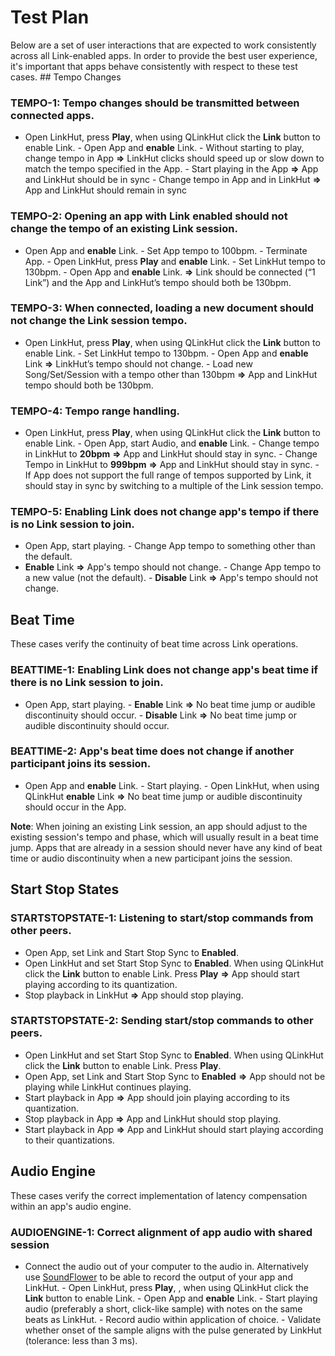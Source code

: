 # Test Plan

Below are a set of user interactions that are expected to work consistently across all
Link-enabled apps. In order to provide the best user experience, it's important that apps
behave consistently with respect to these test cases. ## Tempo Changes

### TEMPO-1: Tempo changes should be transmitted between connected apps.

- Open LinkHut, press **Play**, when using QLinkHut click the **Link** button to enable
Link. - Open App and **enable** Link. - Without starting to play, change tempo in App
**&rArr;** LinkHut clicks should speed up or slow down to match the tempo specified in
the App. - Start playing in the App **&rArr;** App and LinkHut should be in sync - Change
tempo in App and in LinkHut **&rArr;** App and LinkHut should remain in sync

### TEMPO-2: Opening an app with Link enabled should not change the tempo of an existing Link session.

- Open App and **enable** Link. - Set App tempo to 100bpm. - Terminate App. - Open
LinkHut, press **Play** and **enable** Link. - Set LinkHut tempo to 130bpm. - Open App
and **enable** Link. **&rArr;** Link should be connected (“1 Link”) and the App and
LinkHut’s tempo should both be 130bpm.

### TEMPO-3: When connected, loading a new document should not change the Link session tempo.

- Open LinkHut, press **Play**, when using QLinkHut click the **Link** button to enable
Link. - Set LinkHut tempo to 130bpm. - Open App and **enable** Link **&rArr;** LinkHut’s
tempo should not change. - Load new Song/Set/Session with a tempo other than 130bpm
**&rArr;** App and LinkHut tempo should both be 130bpm.

### TEMPO-4: Tempo range handling.

- Open LinkHut, press **Play**, when using QLinkHut click the **Link** button to enable
Link. - Open App, start Audio, and **enable** Link. - Change tempo in LinkHut to
**20bpm** **&rArr;** App and LinkHut should stay in sync. - Change Tempo in LinkHut to
**999bpm** **&rArr;** App and LinkHut should stay in sync. - If App does not support the
full range of tempos supported by Link, it should stay in sync by switching to a multiple
of the Link session tempo.

### TEMPO-5: Enabling Link does not change app's tempo if there is no Link session to join.
- Open App, start playing. - Change App tempo to something other than the default.
- **Enable** Link **&rArr;** App's tempo should not change. - Change App tempo to a new
value (not the default). - **Disable** Link **&rArr;** App's tempo should not change.

## Beat Time

These cases verify the continuity of beat time across Link operations.

### BEATTIME-1: Enabling Link does not change app's beat time if there is no Link session to join.
- Open App, start playing. - **Enable** Link **&rArr;** No beat time jump or
audible discontinuity should occur. - **Disable** Link **&rArr;** No beat time jump or
audible discontinuity should occur.

### BEATTIME-2: App's beat time does not change if another participant joins its session.
- Open App and **enable** Link. - Start playing. - Open LinkHut, when using QLinkHut
**enable** Link **&rArr;** No beat time jump or audible discontinuity should occur in the
App.

**Note**: When joining an existing Link session, an app should adjust to the existing
session's tempo and phase, which will usually result in a beat time jump. Apps that are
already in a session should never have any kind of beat time or audio discontinuity when
a new participant joins the session.

## Start Stop States

### STARTSTOPSTATE-1: Listening to start/stop commands from other peers.
- Open App, set Link and Start Stop Sync to **Enabled**.
- Open LinkHut and set Start Stop Sync to **Enabled**. When using QLinkHut click the **Link** button to enable
Link. Press **Play** **&rArr;** App should start playing according to its quantization.
- Stop playback in LinkHut **&rArr;** App should stop playing.

### STARTSTOPSTATE-2: Sending start/stop commands to other peers.
- Open LinkHut and set Start Stop Sync to **Enabled**. When using QLinkHut click the **Link** button to enable
Link. Press **Play**.
- Open App, set Link and Start Stop Sync to **Enabled** **&rArr;** App should not be
playing while LinkHut continues playing.
- Start playback in App **&rArr;** App should join playing according to its quantization.
- Stop playback in App **&rArr;** App and LinkHut should stop playing.
- Start playback in App **&rArr;** App and LinkHut should start playing according to
their quantizations.

## Audio Engine

These cases verify the correct implementation of latency compensation within an app's
audio engine.

### AUDIOENGINE-1: Correct alignment of app audio with shared session

 - Connect the audio out of your computer to the audio in. Alternatively use
[SoundFlower](https://github.com/mattingalls/Soundflower) to be able to record the output
of your app and LinkHut. - Open LinkHut, press **Play**, , when using QLinkHut click the
**Link** button to enable Link. - Open App and **enable** Link. - Start playing audio
(preferably a short, click-like sample) with notes on the same beats as LinkHut. - Record
audio within application of choice. - Validate whether onset of the sample aligns with
the pulse generated by LinkHut (tolerance: less than 3 ms).
